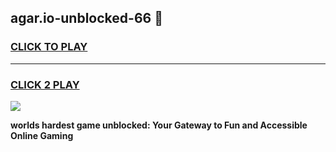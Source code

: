 
## agar.io-unblocked-66 👋
<h3>
<a href="https://premium.freeplayer.one?title=agar.io-unblocked-66&ref=14F">CLICK TO PLAY</a></h3>
<hr>

<h3>
<a href="https://premium.freeplayer.one?title=agar.io-unblocked-66&ref=14F">CLICK 2 PLAY</a>
  
</h3>

<a href="https://premium.freeplayer.one?title=agar.io-unblocked-66&ref=12F/"><img src="https://clearcache.store/games.png"></a>


**worlds hardest game unblocked: Your Gateway to Fun and Accessible Online Gaming**
